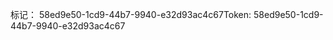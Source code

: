 <span data-ttu-id="1e11a-101">标记： 58ed9e50-1cd9-44b7-9940-e32d93ac4c67</span><span class="sxs-lookup"><span data-stu-id="1e11a-101">Token: 58ed9e50-1cd9-44b7-9940-e32d93ac4c67</span></span>
